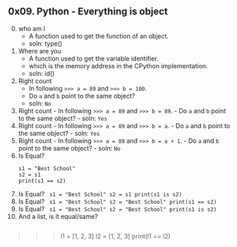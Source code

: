 ## 0x09. Python - Everything is object

0. who am I  
	- A function used to get the function of an object.
	- soln: type()
1. Where are you
	- A function used to get the variable identifier.
	- which is the memory address in the CPython implementation.
	- soln: id()
2. Right count
	- In following ``` >>> a = 89 ``` and ``` >>> b = 100 ```.
	- Do ``` a ``` and ``` b ``` point to the same object?
	- soln: ``` No ```
2. Right count
        - In following ``` >>> a = 89 ``` and ``` >>> b = 89 ```.
        - Do ``` a ``` and ``` b ``` point to the same object?
        - soln: ``` Yes ```
2. Right count
        - In following ``` >>> a = 89 ``` and ``` >>> b = a ```.
        - Do ``` a ``` and ``` b ``` point to the same object?
        - soln: ``` Yes ```
2. Right count
        - In following ``` >>> a = 89 ``` and ``` >>> b = a + 1 ```.
        - Do ``` a ``` and ``` b ``` point to the same object?
        - soln: ``` No ```
6. Is Equal?
	``` 
	s1 = "Best School"
	s2 = s1
	print(s1 == s2)
	```
6. Is Equal?
        ``` 
        s1 = "Best School"
        s2 = s1
        print(s1 is s2)
        ```
6. Is Equal?
        ``` 
        s1 = "Best School"
        s2 = "Best School"
        print(s1 == s2)
        ```
6. Is Equal?
        ``` 
        s1 = "Best School"
        s2 = "Best School"
        print(s1 is s2)
        ```
10. And a list, is it equal/same?
	```
>>> l1 = [1, 2, 3]
>>> l2 = [1, 2, 3] 
>>> print(l1 == l2)
```


